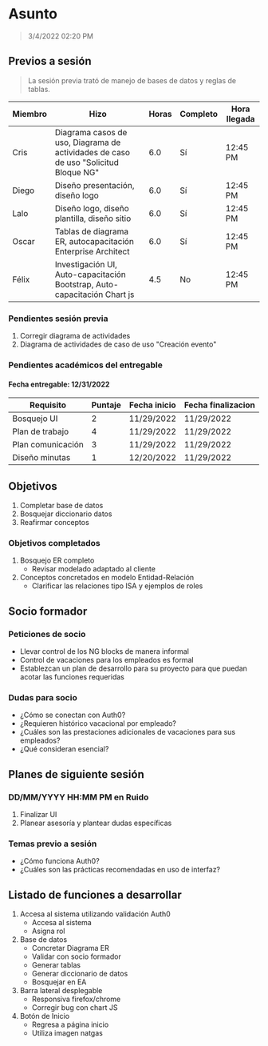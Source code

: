 <!-- 
Esta es una plantilla de minutas generada por Félix, puedes utilizarla libremente si así lo deseas.
En caso de querer modificarla, haz un Fork para que puedas generar tus propias minutas.
 -->

# Asunto

>3/4/2022 02:20 PM

## Previos a sesión

>La sesión previa trató de manejo de bases de datos y reglas de tablas.

|Miembro|Hizo|Horas|Completo|Hora llegada
|---|---|---|---|---|
|Cris|Diagrama casos de uso, Diagrama de actividades de caso de uso "Solicitud Bloque NG"| 6.0| Sí | 12:45 PM
|Diego|Diseño presentación, diseño logo| 6.0| Sí | 12:45 PM
|Lalo|Diseño logo, diseño plantilla, diseño sitio| 6.0| Sí | 12:45 PM
|Oscar|Tablas de diagrama ER, autocapacitación Enterprise Architect| 6.0| Sí | 12:45 PM
|Félix|Investigación UI, Auto-capacitación Bootstrap, Auto-capacitación Chart js| 4.5| No | 12:45 PM

### Pendientes sesión previa

1. Corregir diagrama de actividades
2. Diagrama de actividades de caso de uso "Creación evento"

### Pendientes académicos del entregable

#### Fecha entregable: 12/31/2022

|Requisito|Puntaje|Fecha inicio|Fecha finalizacion|
|---|---|---|---|
|Bosquejo UI|2|11/29/2022|11/29/2022
|Plan de trabajo|4|11/29/2022|11/29/2022
|Plan comunicación|3|11/29/2022|11/29/2022
|Diseño minutas|1|12/20/2022|11/29/2022

## Objetivos

1. Completar base de datos
2. Bosquejar diccionario datos
3. Reafirmar conceptos

### Objetivos completados

1. Bosquejo ER completo
    * Revisar modelado adaptado al cliente
2. Conceptos concretados en modelo Entidad-Relación
    * Clarificar las relaciones tipo ISA y ejemplos de roles

## Socio formador

### Peticiones de socio

* Llevar control de los NG blocks de manera informal
* Control de vacaciones para los empleados es formal
* Establezcan un plan de desarrollo para su proyecto para que puedan acotar las funciones requeridas

### Dudas para socio

* ¿Cómo se conectan con Auth0?
* ¿Requieren histórico vacacional por empleado?
* ¿Cuáles son las prestaciones adicionales de vacaciones para sus empleados?
* ¿Qué consideran esencial?

## Planes de siguiente sesión

### DD/MM/YYYY HH:MM PM en Ruido

1. Finalizar UI
2. Planear asesoría y plantear dudas específicas

### Temas previo a sesión

* ¿Cómo funciona Auth0?
* ¿Cuáles son las prácticas recomendadas en uso de interfaz?

## Listado de funciones a desarrollar

1. Accesa al sistema utilizando validación Auth0
    * Accesa al sistema
    * Asigna rol
2. Base de datos
    * Concretar Diagrama ER
    * Validar con socio formador
    * Generar tablas
    * Generar diccionario de datos
    * Bosquejar en EA
3. Barra lateral desplegable
    * Responsiva firefox/chrome
    * Corregir bug con chart JS
4. Botón de Inicio
    * Regresa a página inicio
    * Utiliza imagen natgas
